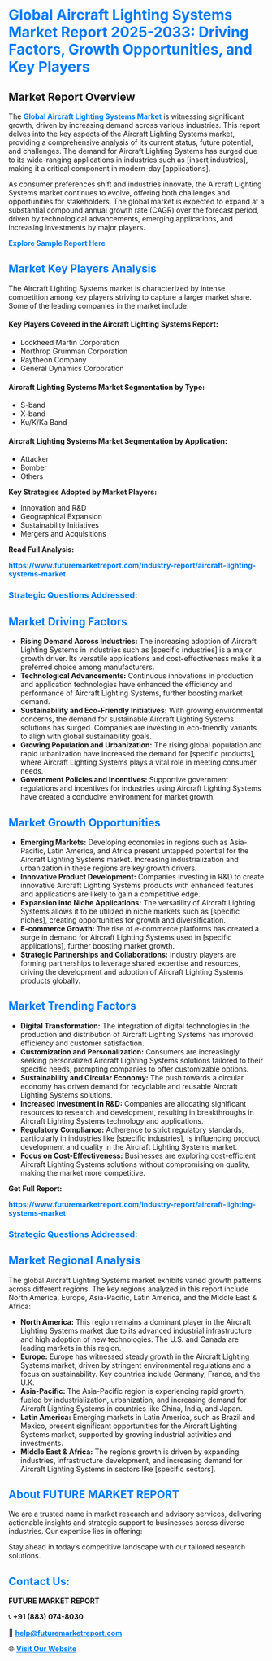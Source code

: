 <h1 style="color: #007BFF;">Global Aircraft Lighting Systems Market Report 2025-2033: Driving Factors, Growth Opportunities, and Key Players</h1>

<section id="overview">
<h2>Market Report Overview</h2>
<p>The <a href="https://www.futuremarketreport.com/industry-report/aircraft-lighting-systems-market" style="color: #007BFF; text-decoration: none;"><strong>Global Aircraft Lighting Systems Market</strong></a> is witnessing significant growth, driven by increasing demand across various industries. This report delves into the key aspects of the Aircraft Lighting Systems market, providing a comprehensive analysis of its current status, future potential, and challenges. The demand for Aircraft Lighting Systems has surged due to its wide-ranging applications in industries such as [insert industries], making it a critical component in modern-day [applications].</p>
<p>As consumer preferences shift and industries innovate, the Aircraft Lighting Systems market continues to evolve, offering both challenges and opportunities for stakeholders. The global market is expected to expand at a substantial compound annual growth rate (CAGR) over the forecast period, driven by technological advancements, emerging applications, and increasing investments by major players.</p>
</section>

<section id="overview">
<p><a href="https://www.futuremarketreport.com/request-sample/reportId=36927" style="color: #007BFF; text-decoration: none;"><strong>Explore Sample Report Here</strong></a></p>
</section>

<section id="key-players">
<h2 style="color: #007BFF;">Market Key Players Analysis</h2>
<p>The Aircraft Lighting Systems market is characterized by intense competition among key players striving to capture a larger market share. Some of the leading companies in the market include:</p>
<h4>Key Players Covered in the Aircraft Lighting Systems Report:</h4>
<ul><li>Lockheed Martin Corporation</li><li>Northrop Grumman Corporation</li><li>Raytheon Company</li><li>General Dynamics Corporation</li></ul>
<h4>Aircraft Lighting Systems Market Segmentation by Type:</h4>
<ul><li>S-band</li><li>X-band</li><li>Ku/K/Ka Band</li></ul>

<h4>Aircraft Lighting Systems Market Segmentation by Application:</h4>
<ul><li>Attacker</li><li>Bomber</li><li>Others</li></ul>
<p><strong>Key Strategies Adopted by Market Players:</strong></p>
<ul>
<li>Innovation and R&D</li>
<li>Geographical Expansion</li>
<li>Sustainability Initiatives</li>
<li>Mergers and Acquisitions</li>
</ul>
</section>

<section>
<p><strong>Read Full Analysis: </strong></p><a href="https://www.futuremarketreport.com/industry-report/aircraft-lighting-systems-market" style="color: #007BFF; text-decoration: none;"><strong>https://www.futuremarketreport.com/industry-report/aircraft-lighting-systems-market</strong></a>
<h3 style="color: #007BFF;">Strategic Questions Addressed:</h3>
</section>

<section id="driving-factors">
<h2 style="color: #007BFF;">Market Driving Factors</h2>
<ul>
<li><strong>Rising Demand Across Industries:</strong> The increasing adoption of Aircraft Lighting Systems in industries such as [specific industries] is a major growth driver. Its versatile applications and cost-effectiveness make it a preferred choice among manufacturers.</li>
<li><strong>Technological Advancements:</strong> Continuous innovations in production and application technologies have enhanced the efficiency and performance of Aircraft Lighting Systems, further boosting market demand.</li>
<li><strong>Sustainability and Eco-Friendly Initiatives:</strong> With growing environmental concerns, the demand for sustainable Aircraft Lighting Systems solutions has surged. Companies are investing in eco-friendly variants to align with global sustainability goals.</li>
<li><strong>Growing Population and Urbanization:</strong> The rising global population and rapid urbanization have increased the demand for [specific products], where Aircraft Lighting Systems plays a vital role in meeting consumer needs.</li>
<li><strong>Government Policies and Incentives:</strong> Supportive government regulations and incentives for industries using Aircraft Lighting Systems have created a conducive environment for market growth.</li>
</ul>
</section>

<section id="growth-opportunities">
<h2 style="color: #007BFF;">Market Growth Opportunities</h2>
<ul>
<li><strong>Emerging Markets:</strong> Developing economies in regions such as Asia-Pacific, Latin America, and Africa present untapped potential for the Aircraft Lighting Systems market. Increasing industrialization and urbanization in these regions are key growth drivers.</li>
<li><strong>Innovative Product Development:</strong> Companies investing in R&D to create innovative Aircraft Lighting Systems products with enhanced features and applications are likely to gain a competitive edge.</li>
<li><strong>Expansion into Niche Applications:</strong> The versatility of Aircraft Lighting Systems allows it to be utilized in niche markets such as [specific niches], creating opportunities for growth and diversification.</li>
<li><strong>E-commerce Growth:</strong> The rise of e-commerce platforms has created a surge in demand for Aircraft Lighting Systems used in [specific applications], further boosting market growth.</li>
<li><strong>Strategic Partnerships and Collaborations:</strong> Industry players are forming partnerships to leverage shared expertise and resources, driving the development and adoption of Aircraft Lighting Systems products globally.</li>
</ul>
</section>

<section id="trending-factors">
<h2 style="color: #007BFF;">Market Trending Factors</h2>
<ul>
<li><strong>Digital Transformation:</strong> The integration of digital technologies in the production and distribution of Aircraft Lighting Systems has improved efficiency and customer satisfaction.</li>
<li><strong>Customization and Personalization:</strong> Consumers are increasingly seeking personalized Aircraft Lighting Systems solutions tailored to their specific needs, prompting companies to offer customizable options.</li>
<li><strong>Sustainability and Circular Economy:</strong> The push towards a circular economy has driven demand for recyclable and reusable Aircraft Lighting Systems solutions.</li>
<li><strong>Increased Investment in R&D:</strong> Companies are allocating significant resources to research and development, resulting in breakthroughs in Aircraft Lighting Systems technology and applications.</li>
<li><strong>Regulatory Compliance:</strong> Adherence to strict regulatory standards, particularly in industries like [specific industries], is influencing product development and quality in the Aircraft Lighting Systems market.</li>
<li><strong>Focus on Cost-Effectiveness:</strong> Businesses are exploring cost-efficient Aircraft Lighting Systems solutions without compromising on quality, making the market more competitive.</li>
</ul>
</section>

<section>
<p><strong>Get Full Report: </strong></p><a href="https://www.futuremarketreport.com/industry-report/aircraft-lighting-systems-market" style="color: #007BFF; text-decoration: none;"><strong>https://www.futuremarketreport.com/industry-report/aircraft-lighting-systems-market</strong></a>
<h3 style="color: #007BFF;">Strategic Questions Addressed:</h3>
</section>


<section id="regional-analysis">
<h2 style="color: #007BFF;">Market Regional Analysis</h2>
<p>The global Aircraft Lighting Systems market exhibits varied growth patterns across different regions. The key regions analyzed in this report include North America, Europe, Asia-Pacific, Latin America, and the Middle East & Africa:</p>
<ul>
<li><strong>North America:</strong> This region remains a dominant player in the Aircraft Lighting Systems market due to its advanced industrial infrastructure and high adoption of new technologies. The U.S. and Canada are leading markets in this region.</li>
<li><strong>Europe:</strong> Europe has witnessed steady growth in the Aircraft Lighting Systems market, driven by stringent environmental regulations and a focus on sustainability. Key countries include Germany, France, and the U.K.</li>
<li><strong>Asia-Pacific:</strong> The Asia-Pacific region is experiencing rapid growth, fueled by industrialization, urbanization, and increasing demand for Aircraft Lighting Systems in countries like China, India, and Japan.</li>
<li><strong>Latin America:</strong> Emerging markets in Latin America, such as Brazil and Mexico, present significant opportunities for the Aircraft Lighting Systems market, supported by growing industrial activities and investments.</li>
<li><strong>Middle East & Africa:</strong> The region’s growth is driven by expanding industries, infrastructure development, and increasing demand for Aircraft Lighting Systems in sectors like [specific sectors].</li>
</ul>
</section>

<footer>
<h2 style="color: #007BFF;">About FUTURE MARKET REPORT</h2>
<p>We are a trusted name in market research and advisory services, delivering actionable insights and strategic support to businesses across diverse industries. Our expertise lies in offering:</p>

<p>Stay ahead in today’s competitive landscape with our tailored research solutions.</p>

<h2 style="color: #007BFF;">Contact Us:</h2>
<p><strong>FUTURE MARKET REPORT</strong></p>
<p>📞 <strong>+91 (883) 074-8030</strong></p>
<p>📧 <strong><a href="mailto:help@futuremarketreport.com" style="color: #007BFF;">help@futuremarketreport.com</a></strong></p>
<p>🌐 <strong><a href="https://www.futuremarketreport.com/" style="color: #007BFF;">Visit Our Website</a></strong></p>
</footer>